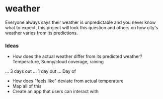 # weather

Everyone always says their weather is unpredictable and you never know what to expect, this project will look this question and others on how city's weather varies from its predictions. 


### Ideas

+ How does the actual weather differ from its predicted weather? Temperature, Sunny/cloud coverage, raining

... 3 days out
... 1 day out
... Day of

+ How does "feels like" deviate from actual temperature 
+ Map all of this 
+ Create an app that users can interact with
